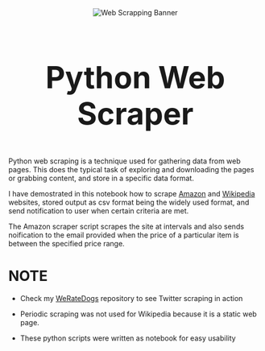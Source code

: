 <div style="text-align: center;">
<img src="https://i1.wp.com/pyblog.in/wp-content/uploads/2018/12/webscrapping-banner.png?w=1500&ssl=1" alt='Web Scrapping Banner' />
</div>


<h2 align= 'center' style = 'font-size:60px'>Python Web Scraper</h2>


Python web scraping is a technique used for gathering data from web pages. This does the typical task of exploring and downloading the pages or grabbing content, and store in a specific data format.

I have demostrated in this notebook how to scrape [Amazon](Amazon_scraper.ipynb) and [Wikipedia](Wikipedia_scraper.ipynb) websites, stored output as csv format being the widely used format, and send notification to user when certain criteria are met.

The Amazon scraper script scrapes the site at intervals and also sends noification to the email provided when the price of a particular item is between the specified price range.

# NOTE
- Check my [WeRateDogs](../WeRateDog_follower_analysis) repository to see Twitter scraping in action
- Periodic scraping was not used for Wikipedia because it is a static web page.

- These python scripts were written as notebook for easy usability 